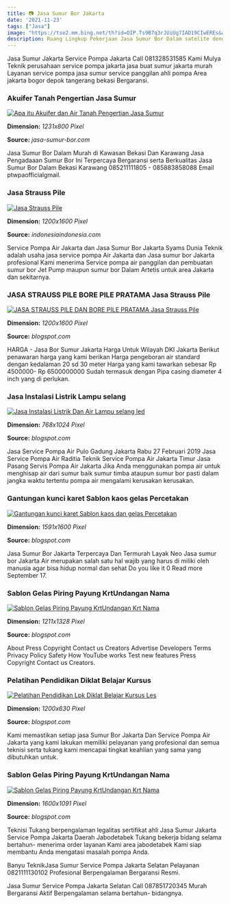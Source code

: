 ```yaml
---
title: 📷 Jasa Sumur Bor Jakarta
date: '2021-11-23'
tags: ["Jasa"]
image: "https://tse2.mm.bing.net/th?id=OIP.Ts9B7q3rJUiUg7IAD19CIwEREs&amp;pid=15.1"
description: Ruang Lingkup Pekerjaan Jasa Sumur Bor Dalam satelite dengan Mesin Bor yang telah kami modifikasi sehingga bisa sampai kedalaman sd 300 m Jasa Bor Pile Water
---
```




Jasa Sumur Jakarta Service Pompa Jakarta Call 081328531585 Kami Mulya Teknik perusahaan service pompa jakarta jasa buat sumur jakarta murah Layanan service pompa jasa sumur service panggilan ahli pompa Area jakarta bogor depok tangerang bekasi Bergaransi.



###  Akuifer Tanah Pengertian Jasa Sumur 

[![Apa itu Akuifer dan Air Tanah  Pengertian  Jasa Sumur ](http://www.jasa-sumur-bor.com/wp-content/uploads/2016/08/Air-Tanah.jpg)](http://www.jasa-sumur-bor.com/wp-content/uploads/2016/08/Air-Tanah.jpg)


**Dimension:** _1231x800 Pixel_ 

**Source:** _jasa-sumur-bor.com_ 


Jasa Sumur Bor Dalam Murah di Kawasan Bekasi Dan Karawang Jasa Pengadaaan Sumur Bor Ini Terpercaya Bergaransi serta Berkualitas Jasa Sumur Bor Dalam Bekasi Karawang 085211111805 - 085883858088 Email ptwpaofficialgmail.


### Jasa Strauss Pile

[![Jasa Strauss Pile](https://indonesiaindonesia.com/attachments/download/21858d1413363786-jasa-strauss-pile-strauss-pile.jpg)](https://indonesiaindonesia.com/attachments/download/21858d1413363786-jasa-strauss-pile-strauss-pile.jpg)


**Dimension:** _1200x1600 Pixel_ 

**Source:** _indonesiaindonesia.com_ 


Service Pompa Air Jakarta dan Jasa Sumur Bor Jakarta Syams Dunia Teknik adalah usaha jasa service pompa Air Jakarta dan Jasa sumur bor Jakarta profesional Kami menerima Service pompa air panggilan dan pembuatan sumur bor Jet Pump maupun sumur bor Dalam Artetis untuk area Jakarta dan sekitarnya.


### JASA STRAUSS PILE BORE PILE PRATAMA Jasa Strauss Pile

[![JASA STRAUSS PILE DAN BORE PILE PRATAMA Jasa Strauss Pile](http://4.bp.blogspot.com/-037ghPJSVt4/VijvDaxnGCI/AAAAAAAACOE/9elAIG_qbZ4/s1600/IMG20150930132436.jpg)](http://4.bp.blogspot.com/-037ghPJSVt4/VijvDaxnGCI/AAAAAAAACOE/9elAIG_qbZ4/s1600/IMG20150930132436.jpg)


**Dimension:** _1200x1600 Pixel_ 

**Source:** _blogspot.com_ 


HARGA - Jasa Bor Sumur Jakarta Harga Untuk Wilayah DKI Jakarta Berikut penawaran harga yang kami berikan Harga pengeboran air standard dengan kedalaman 20 sd 30 meter Harga yang kami tawarkan sebesar Rp 4500000- Rp 6500000000 Sudah termasuk dengan Pipa casing diameter 4 inch yang di perlukan.


### Jasa Instalasi Listrik Lampu selang 

[![Jasa Instalasi Listrik Dan Air Lampu selang  led](http://4.bp.blogspot.com/-YyOg5U85EtY/URJzhrf7mFI/AAAAAAAAAmE/eZquvqiiCA0/s1600/664956_112545738910019_521825300_o.jpg)](http://4.bp.blogspot.com/-YyOg5U85EtY/URJzhrf7mFI/AAAAAAAAAmE/eZquvqiiCA0/s1600/664956_112545738910019_521825300_o.jpg)


**Dimension:** _768x1024 Pixel_ 

**Source:** _blogspot.com_ 


Jasa Service Pompa Air Pulo Gadung Jakarta Rabu 27 Februari 2019 Jasa Service Pompa Air Raditia Teknik Service Pompa Air Jakarta Timur Jasa Pasang Servis Pompa Air Jakarta Jika Anda menggunakan pompa air untuk menghisap air dari sumur baik sumur timba ataupun sumur bor pasti dalam jangka waktu tertentu pompa air mengalami kerusakan kerusakan.


### Gantungan kunci karet Sablon kaos gelas Percetakan 

[![Gantungan kunci karet Sablon kaos dan gelas Percetakan ](https://4.bp.blogspot.com/-RDSJ-HgKLqA/V7fPS24-0XI/AAAAAAAAAD0/i5cjZPpUgA4Lq_9mxO6Tn4_GM8KjcPM0wCLcB/s1600/bagus%2B0001.jpg)](https://4.bp.blogspot.com/-RDSJ-HgKLqA/V7fPS24-0XI/AAAAAAAAAD0/i5cjZPpUgA4Lq_9mxO6Tn4_GM8KjcPM0wCLcB/s1600/bagus%2B0001.jpg)


**Dimension:** _1591x1600 Pixel_ 

**Source:** _blogspot.com_ 


Jasa Sumur Bor Jakarta Terpercaya Dan Termurah Layak Neo Jasa sumur bor Jakarta Air merupakan salah satu hal wajib yang harus di miliki oleh manusia agar bisa hidup normal dan sehat Do you like it 0 Read more September 17.


### Sablon Gelas Piring Payung KrtUndangan Nama 

[![Sablon  Gelas Piring Payung KrtUndangan Krt Nama ](https://1.bp.blogspot.com/-IAp8yqF4xhs/VHuZ8UQkobI/AAAAAAAAAAs/s2aavVF0Nsw/s1600/14%2Bnov%2B14b.JPG)](https://1.bp.blogspot.com/-IAp8yqF4xhs/VHuZ8UQkobI/AAAAAAAAAAs/s2aavVF0Nsw/s1600/14%2Bnov%2B14b.JPG)


**Dimension:** _1211x1328 Pixel_ 

**Source:** _blogspot.com_ 


About Press Copyright Contact us Creators Advertise Developers Terms Privacy Policy Safety How YouTube works Test new features Press Copyright Contact us Creators.


### Pelatihan Pendidikan Diklat Belajar Kursus 

[![Pelatihan Pendidikan Lpk Diklat Belajar Kursus Les ](https://1.bp.blogspot.com/-865LB4I3uQ8/V9okY44CooI/AAAAAAAAAMM/KwlSeRRmSJsrKv1TW9tLWU3DuL9NGur8wCLcB/w1200-h630-p-k-no-nu/aneka%2Bkuningg18.jpg)](https://1.bp.blogspot.com/-865LB4I3uQ8/V9okY44CooI/AAAAAAAAAMM/KwlSeRRmSJsrKv1TW9tLWU3DuL9NGur8wCLcB/w1200-h630-p-k-no-nu/aneka%2Bkuningg18.jpg)


**Dimension:** _1200x630 Pixel_ 

**Source:** _blogspot.com_ 


Kami memastikan setiap jasa Sumur Bor Jakarta Dan Service Pompa Air Jakarta yang kami lakukan memiliki pelayanan yang profesional dan semua teknisi serta tukang kami mencapai tingkat keahlian yang sama yang dibutuhkan untuk.


### Sablon Gelas Piring Payung KrtUndangan Nama 

[![Sablon  Gelas Piring Payung KrtUndangan Krt Nama ](https://4.bp.blogspot.com/-RqfzO8dOIys/VHuaNcJ4DbI/AAAAAAAAABY/-CaZuB5i7X8/s1600/19%2Bnov%2B14%2Ba.JPG)](https://4.bp.blogspot.com/-RqfzO8dOIys/VHuaNcJ4DbI/AAAAAAAAABY/-CaZuB5i7X8/s1600/19%2Bnov%2B14%2Ba.JPG)


**Dimension:** _1600x1091 Pixel_ 

**Source:** _blogspot.com_ 



Teknisi Tukang berpengalaman legalitas sertifikat ahli Jasa Sumur Jakarta Service Pompa Jakarta Daerah Jabodetabek Tukang bekerja bidang selama bertahun- menerima order layanan Kami area jabodetabek Kami siap membantu Anda mengatasi masalah pompa Anda.


Banyu TeknikJasa Sumur Service Pompa Jakarta Selatan Pelayanan 0821111130102 Profesional Berpengalaman Bergaransi Resmi.


Jasa Sumur Service Pompa Jakarta Selatan Call 087851720345 Murah Bergaransi Aktif Berpengalaman selama bertahun- bidangnya.




